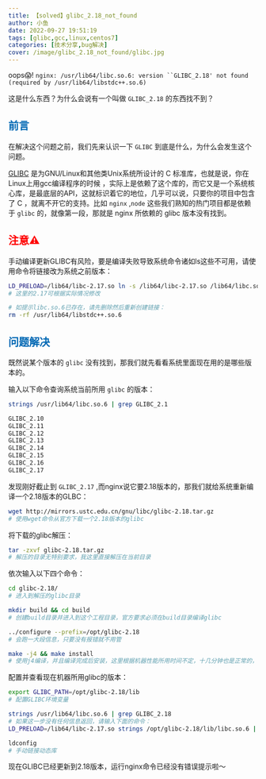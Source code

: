 ```yaml
---
title: 【solved】glibc_2.18_not_found
author: 小鱼
date: 2022-09-27 19:51:19
tags: [glibc,gcc,linux,centos7]
categories: [技术分享,bug解决]
cover: /image/glibc_2.18_not_found/glibc.jpg
---
```


oops😱!  `nginx: /usr/lib64/libc.so.6: version ``GLIBC_2.18' not found (required by /usr/lib64/libstdc++.so.6)`

这是什么东西？为什么会说有一个叫做 `GLIBC_2.18` 的东西找不到？

## <font color="\#4682B4">前言</font>

在解决这个问题之前，我们先来认识一下 `GLIBC` 到底是什么，为什么会发生这个问题。

[GLIBC](https://www.gnu.org/software/libc/) 是为GNU/Linux和其他类Unix系统所设计的 C 标准库，也就是说，你在Linux上用gcc编译程序的时候 ，实际上是依赖了这个库的，而它又是一个系统核心库，是最底层的API，这就标识着它的地位，几乎可以说，只要你的项目中包含了 C ，就离不开它的支持。比如 `nginx` ,`node` 这些我们熟知的热门项目都是依赖于 `glibc` 的，就像第一段，那就是 nginx 所依赖的 glibc 版本没有找到。



## <font color="red">注意⚠️</font>

手动编译更新GLIBC有风险，要是编译失败导致系统命令诸如ls这些不可用，请使用命令将链接改为系统之前版本：

```bash
LD_PRELOAD=/lib64/libc-2.17.so ln -s /lib64/libc-2.17.so /lib64/libc.so.6
# 这里的2.17可根据实际情况修改
```

```bash
# 如提示libc.so.6已存在，请先删除然后重新创建链接：
rm -rf /usr/lib64/libstdc++.so.6
```





## <font color="\#4682B4">问题解决</font>

既然说某个版本的 `glibc` 没有找到，那我们就先看看系统里面现在用的是哪些版本的。

输入以下命令查询系统当前所用 `glibc` 的版本：

```bash
strings /usr/lib64/libc.so.6 | grep GLIBC_2.1
```

```bash
GLIBC_2.10
GLIBC_2.11
GLIBC_2.12
GLIBC_2.13
GLIBC_2.14
GLIBC_2.15
GLIBC_2.16
GLIBC_2.17
```



发现刚好截止到 `GLIBC_2.17` ,而nginx说它要2.18版本的，那我们就给系统重新编译一个2.18版本的GLBC：

```bash
wget http://mirrors.ustc.edu.cn/gnu/libc/glibc-2.18.tar.gz
# 使用wget命令从官方下载一个2.18版本的glibc
```

将下载的glibc解压：

```bash
tar -zxvf glibc-2.18.tar.gz
# 解压的目录无特别要求，我这里直接解压在当前目录
```

依次输入以下四个命令：

```bash
cd glibc-2.18/
# 进入到解压的glibc目录
```

```bash
mkdir build && cd build
# 创建build目录并进入到这个工程目录，官方要求必须在build目录编译glibc
```

```bash
../configure --prefix=/opt/glibc-2.18
# 会跑一大段信息，只要没有报错就不用管
```

```bash
make -j4 && make install
# 使用j4编译，并且编译完成后安装，这里根据机器性能所用时间不定，十几分钟也是正常的，安心等待
```



配置并查看现在机器所用glibc的版本：

```bash
export GLIBC_PATH=/opt/glibc-2.18/lib
# 配置GLIBC环境变量
```

```bash
strings /usr/lib64/libc.so.6 | grep GLIBC_2.18
# 如果这一步没有任何信息返回，请输入下面的命令：
LD_PRELOAD=/lib64/libc-2.17.so strings /opt/glibc-2.18/lib/libc.so.6 | grep GLIBC_2.18
```

```bash
ldconfig
# 手动链接动态库
```



现在GLIBC已经更新到2.18版本，运行nginx命令已经没有错误提示啦～
